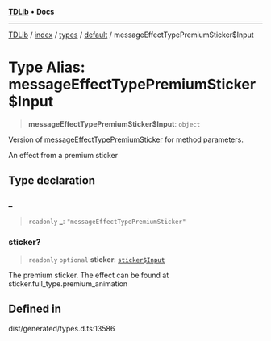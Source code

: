 [**TDLib**](../../../../../../README.md) • **Docs**

***

[TDLib](../../../../../../modules.md) / [index](../../../../../README.md) / [types](../../../README.md) / [default](../README.md) / messageEffectTypePremiumSticker$Input

# Type Alias: messageEffectTypePremiumSticker$Input

> **messageEffectTypePremiumSticker$Input**: `object`

Version of [messageEffectTypePremiumSticker](messageEffectTypePremiumSticker.md) for method parameters.

An effect from a premium sticker

## Type declaration

### \_

> `readonly` **\_**: `"messageEffectTypePremiumSticker"`

### sticker?

> `readonly` `optional` **sticker**: [`sticker$Input`](sticker$Input.md)

The premium sticker. The effect can be found at sticker.full_type.premium_animation

## Defined in

dist/generated/types.d.ts:13586
